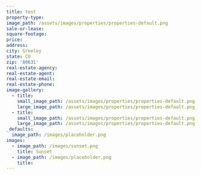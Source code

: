 ```yaml
---
title: test
property-type:
image_path: /assets/images/properties/properties-default.png
sale-or-lease:
square-footage:
price:
address:
city: Greeley
state: CO
zip: '80631'
real-estate-agency:
real-estate-agent:
real-estate-email:
real-estate-phone:
image-gallery:
  - title:
    small_image_path: /assets/images/properties/properties-default.png
    large_image_path: /assets/images/properties/properties-default.png
  - title:
    small_image_path: /assets/images/properties/properties-default.png
    large_image_path: /assets/images/properties/properties-default.png
_defaults:
  image_path: /images/placeholder.png
images:
  - image_path: /images/sunset.png
    title: Sunset
  - image_path: /images/placeholder.png
    title:
---
```

